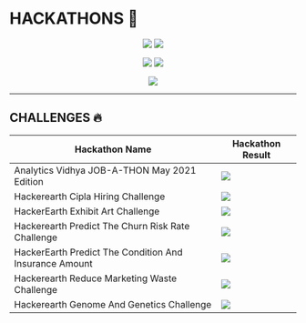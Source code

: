# HACKATHONS 💯
<p align="center">
  <img src="http://ForTheBadge.com/images/badges/made-with-python.svg">
  <img src="http://ForTheBadge.com/images/badges/built-by-developers.svg">
</p>

<p align="center">
  <img src="https://img.shields.io/badge/Last%20Commit-November 2021-brightgreen"> 
  <img src="https://img.shields.io/badge/Project%20Status-Open-brightgreen">
</p>

<p align="center">
  <img src="https://user-images.githubusercontent.com/23554465/139948186-baca72c4-6343-4889-ad85-6d8124667b7a.png">
</p>

<hr>

## CHALLENGES 🔥

| Hackathon Name                                         | Hackathon Result |
|---                                                     |---               |
| Analytics Vidhya JOB-A-THON May 2021 Edition           | <img src="https://img.shields.io/badge/Ranking-Cleared-brightgreen">        |
| Hackerearth Cipla Hiring Challenge                     | <img src="https://img.shields.io/badge/Ranking-Cleared-brightgreen">        |
| HackerEarth Exhibit Art Challenge                      | <img src="https://img.shields.io/badge/Ranking-Top%201%25-brightgreen">     |
| Hackerearth Predict The Churn Risk Rate Challenge      | <img src="https://img.shields.io/badge/Ranking-Top%201%25-brightgreen">     |
| HackerEarth Predict The Condition And Insurance Amount | <img src="https://img.shields.io/badge/Ranking-Top%202%25-brightgreen">     |
| Hackerearth Reduce Marketing Waste Challenge           | <img src="https://img.shields.io/badge/Ranking-Top%201%25-brightgreen">     |
| Hackerearth Genome And Genetics Challenge              | <img src="https://img.shields.io/badge/Ranking-15%2F2132-brightgreen">      |


